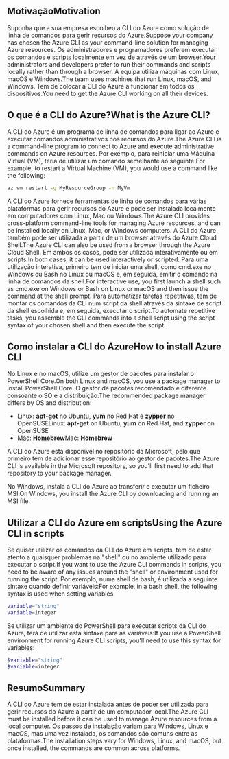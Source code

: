 ## <a name="motivation"></a><span data-ttu-id="87734-101">Motivação</span><span class="sxs-lookup"><span data-stu-id="87734-101">Motivation</span></span>
<span data-ttu-id="87734-102">Suponha que a sua empresa escolheu a CLI do Azure como solução de linha de comandos para gerir recursos do Azure.</span><span class="sxs-lookup"><span data-stu-id="87734-102">Suppose your company has chosen the Azure CLI as your command-line solution for managing Azure resources.</span></span> <span data-ttu-id="87734-103">Os administradores e programadores preferem executar os comandos e scripts localmente em vez de através de um browser.</span><span class="sxs-lookup"><span data-stu-id="87734-103">Your administrators and developers prefer to run their commands and scripts locally rather than through a browser.</span></span> <span data-ttu-id="87734-104">A equipa utiliza máquinas com Linux, macOS e Windows.</span><span class="sxs-lookup"><span data-stu-id="87734-104">The team uses machines that run Linux, macOS, and Windows.</span></span> <span data-ttu-id="87734-105">Tem de colocar a CLI do Azure a funcionar em todos os dispositivos.</span><span class="sxs-lookup"><span data-stu-id="87734-105">You need to get the Azure CLI working on all their devices.</span></span>

## <a name="what-is-the-azure-cli"></a><span data-ttu-id="87734-106">O que é a CLI do Azure?</span><span class="sxs-lookup"><span data-stu-id="87734-106">What is the Azure CLI?</span></span>
<span data-ttu-id="87734-107">A CLI do Azure é um programa de linha de comandos para ligar ao Azure e executar comandos administrativos nos recursos do Azure.</span><span class="sxs-lookup"><span data-stu-id="87734-107">The Azure CLI is a command-line program to connect to Azure and execute administrative commands on Azure resources.</span></span> <span data-ttu-id="87734-108">Por exemplo, para reiniciar uma Máquina Virtual (VM), teria de utilizar um comando semelhante ao seguinte:</span><span class="sxs-lookup"><span data-stu-id="87734-108">For example, to restart a Virtual Machine (VM), you would use a command like the following:</span></span>

 ```bash
 az vm restart -g MyResourceGroup -n MyVm
 ```

<span data-ttu-id="87734-109">A CLI do Azure fornece ferramentas de linha de comandos para várias plataformas para gerir recursos do Azure e pode ser instalada localmente em computadores com Linux, Mac ou Windows.</span><span class="sxs-lookup"><span data-stu-id="87734-109">The Azure CLI provides cross-platform command-line tools for managing Azure resources, and can be installed locally on Linux, Mac, or Windows computers.</span></span> <span data-ttu-id="87734-110">A CLI do Azure também pode ser utilizada a partir de um browser através do Azure Cloud Shell.</span><span class="sxs-lookup"><span data-stu-id="87734-110">The Azure CLI can also be used from a browser through the Azure Cloud Shell.</span></span> <span data-ttu-id="87734-111">Em ambos os casos, pode ser utilizada interativamente ou em scripts.</span><span class="sxs-lookup"><span data-stu-id="87734-111">In both cases, it can be used interactively or scripted.</span></span> <span data-ttu-id="87734-112">Para uma utilização interativa, primeiro tem de iniciar uma shell, como cmd.exe no Windows ou Bash no Linux ou macOS e, em seguida, emitir o comando na linha de comandos da shell.</span><span class="sxs-lookup"><span data-stu-id="87734-112">For interactive use, you first launch a shell such as cmd.exe on Windows or Bash on Linux or macOS and then issue the command at the shell prompt.</span></span> <span data-ttu-id="87734-113">Para automatizar tarefas repetitivas, tem de montar os comandos da CLI num script da shell através da sintaxe de script da shell escolhida e, em seguida, executar o script.</span><span class="sxs-lookup"><span data-stu-id="87734-113">To automate repetitive tasks, you assemble the CLI commands into a shell script using the script syntax of your chosen shell and then execute the script.</span></span>

## <a name="how-to-install-azure-cli"></a><span data-ttu-id="87734-114">Como instalar a CLI do Azure</span><span class="sxs-lookup"><span data-stu-id="87734-114">How to install Azure CLI</span></span>
<span data-ttu-id="87734-115">No Linux e no macOS, utilize um gestor de pacotes para instalar o PowerShell Core.</span><span class="sxs-lookup"><span data-stu-id="87734-115">On both Linux and macOS, you use a package manager to install PowerShell Core.</span></span> <span data-ttu-id="87734-116">O gestor de pacotes recomendado é diferente consoante o SO e a distribuição:</span><span class="sxs-lookup"><span data-stu-id="87734-116">The recommended package manager differs by OS and distribution:</span></span>
- <span data-ttu-id="87734-117">Linux: **apt-get** no Ubuntu, **yum** no Red Hat e **zypper** no OpenSUSE</span><span class="sxs-lookup"><span data-stu-id="87734-117">Linux: **apt-get** on Ubuntu, **yum** on Red Hat, and **zypper** on OpenSUSE</span></span>
- <span data-ttu-id="87734-118">Mac: **Homebrew**</span><span class="sxs-lookup"><span data-stu-id="87734-118">Mac: **Homebrew**</span></span>

<span data-ttu-id="87734-119">A CLI do Azure está disponível no repositório da Microsoft, pelo que primeiro tem de adicionar esse repositório ao gestor de pacotes.</span><span class="sxs-lookup"><span data-stu-id="87734-119">The Azure CLI is available in the Microsoft repository, so you'll first need to add that repository to your package manager.</span></span>

<span data-ttu-id="87734-120">No Windows, instala a CLI do Azure ao transferir e executar um ficheiro MSI.</span><span class="sxs-lookup"><span data-stu-id="87734-120">On Windows, you install the Azure CLI by downloading and running an MSI file.</span></span>

## <a name="using-the-azure-cli-in-scripts"></a><span data-ttu-id="87734-121">Utilizar a CLI do Azure em scripts</span><span class="sxs-lookup"><span data-stu-id="87734-121">Using the Azure CLI in scripts</span></span>
<span data-ttu-id="87734-122">Se quiser utilizar os comandos da CLI do Azure em scripts, tem de estar atento a quaisquer problemas na "shell" ou no ambiente utilizado para executar o script.</span><span class="sxs-lookup"><span data-stu-id="87734-122">If you want to use the Azure CLI commands in scripts, you need to be aware of any issues around the "shell" or environment used for running the script.</span></span> <span data-ttu-id="87734-123">Por exemplo, numa shell de bash, é utilizada a seguinte sintaxe quando definir variáveis:</span><span class="sxs-lookup"><span data-stu-id="87734-123">For example, in a bash shell, the following syntax is used when setting variables:</span></span>

 ```bash
 variable="string"
 variable=integer
 ```

<span data-ttu-id="87734-124">Se utilizar um ambiente do PowerShell para executar scripts da CLI do Azure, terá de utilizar esta sintaxe para as variáveis:</span><span class="sxs-lookup"><span data-stu-id="87734-124">If you use a PowerShell environment for running Azure CLI scripts, you'll need to use this syntax for variables:</span></span>

 ```powershell
 $variable="string"
 $variable=integer
 ```

## <a name="summary"></a><span data-ttu-id="87734-125">Resumo</span><span class="sxs-lookup"><span data-stu-id="87734-125">Summary</span></span>
<span data-ttu-id="87734-126">A CLI do Azure tem de estar instalada antes de poder ser utilizada para gerir recursos do Azure a partir de um computador local.</span><span class="sxs-lookup"><span data-stu-id="87734-126">The Azure CLI must be installed before it can be used to manage Azure resources from a local computer.</span></span> <span data-ttu-id="87734-127">Os passos de instalação variam para Windows, Linux e macOS, mas uma vez instalada, os comandos são comuns entre as plataformas.</span><span class="sxs-lookup"><span data-stu-id="87734-127">The installation steps vary for Windows, Linux, and macOS, but once installed, the commands are common across platforms.</span></span> 
